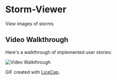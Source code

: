 # Storm-Viewer
View images of storms

## Video Walkthrough 

Here's a walkthrough of implemented user stories:

<img src='https://github.com/ashraf-a-khan/blob/master/Storm-Viewer/Walkthrough.gif' title='Video Walkthrough' width='' alt='Video Walkthrough' />

GIF created with [LiceCap](http://www.cockos.com/licecap/).
